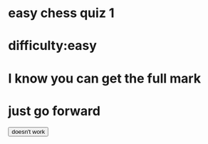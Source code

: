 # easy chess quiz 1
# difficulty:easy
# I know you can get the full mark
# just go forward
<button>doesn't work</button>

